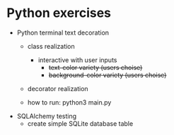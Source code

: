 # Python exercises
- Python terminal text decoration
    - class realization
        - interactive with user inputs 
            - <s>text-color variety (users choise) </s>
            - <s>background-color variety (users choise)</s>
    - decorator realization 

    - how to run: python3 main.py
- SQLAlchemy testing
    - create simple SQLite database table